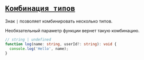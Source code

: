 # [`Комбинация типов`](../index.md)

Знак `|` позволяет комбинировать несколько типов.

Необязательный параметр функции вернет такую комбинацию.

```ts
// string | undefined
function log(name: string, userId?: string): void {
  console.log('Hello', name);
}
```
